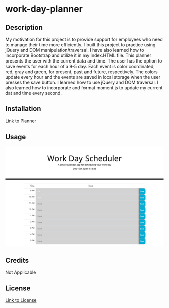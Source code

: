 # work-day-planner
## Description
My motivation for this project is to provide support for employees who need to manage their time more efficiently. I built this project to practice using jQuery and DOM manipulation/traversal. I have also learned how to incorporate Bootstrap and utilize it in my index.HTML file. This planner presents the user with the current data and time. The user has the option to save events for each hour of a 9-5 day. Each event is color coordinated, red, gray and green, for present, past and future, respectively. The colors update every hour and the events are saved in local storage when the user presses the save button. I learned how to use jQuery and DOM traversal. I also learned how to incorporate and format moment.js to update my current dat and time every second.

## Installation
Link to Planner
## Usage
![Screenshot of Planner](assets/images/planner-screenshot.png)
## Credits
Not Applicable
## License
[Link to License](LICENSE)

